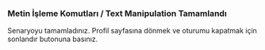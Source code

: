 ### Metin İşleme Komutları  / Text Manipulation Tamamlandı

Senaryoyu tamamladınız. 
Profil sayfasına dönmek ve oturumu kapatmak için sonlandır butonuna basınız.